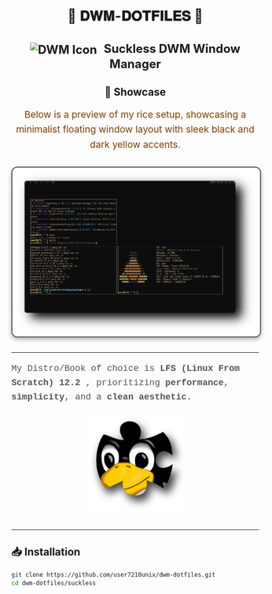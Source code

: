 <div align="center">
  <h1>🌟 <strong>𝐃𝐖𝐌-𝐃𝐎𝐓𝐅𝐈𝐋𝐄𝐒</strong> 🌟</h1>
</div>


<div align="center">
  <h2 style="font-size: 24px;">
    <strong> <a href="https://dwm.suckless.org/" style="text-decoration: none; color: inherit;">
      <img src="https://dwm.suckless.org/favicon.ico" alt="DWM Icon" style="vertical-align: middle; width: 24px; height: 24px; margin-right: 8px;">
      Suckless DWM Window Manager</a> 
    </strong>
  </h2>
</div>

<div align="center" style="margin: 30px 0;">
  <h2>🎨 Showcase</h2>
  <p style="font-size: 19px; line-height: 1.6; color: #7c3f00;">
    Below is a preview of my rice setup, showcasing a minimalist floating window layout with sleek black and dark yellow accents.
  </p>
  <img src="pictures/lfsnew.png" alt="Rice Setup Preview" width="600" style="display: block; margin: 29px auto; border: 2px solid #555; border-radius: 12px; box-shadow: 0 4px 10px rgba(0, 0, 0, 0.3);">
</div>

---

<p style="font-family: 'Courier New', monospace; font-size: 18px; line-height: 1.6; color: #555;">
  My Distro/Book of choice is <strong>LFS (Linux From Scratch) 12.2</strong>
  <a href="https://www.linuxfromscratch.org/lfs/view/stable/" target="_blank" style="text-decoration: none; color: inherit;">
  </a>, prioritizing <strong>performance</strong>, <strong>simplicity</strong>, and a <strong>clean aesthetic</strong>.
</p>

<div align="center">
  <img src="pictures/lfs.png" alt="LFS Logo" width="200" style="margin-bottom: 20px;">
</div>

---

## 📥 **Installation**

```bash
git clone https://github.com/user7210unix/dwm-dotfiles.git
cd dwm-dotfiles/suckless
